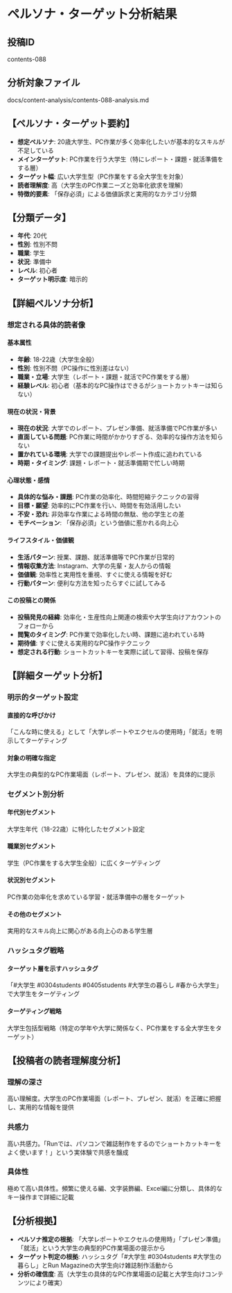 # ペルソナ・ターゲット分析結果

## 投稿ID
contents-088

## 分析対象ファイル
docs/content-analysis/contents-088-analysis.md

## 【ペルソナ・ターゲット要約】
- **想定ペルソナ**: 20歳大学生、PC作業が多く効率化したいが基本的なスキルが不足している
- **メインターゲット**: PC作業を行う大学生（特にレポート・課題・就活準備をする層）
- **ターゲット幅**: 広い大学生型（PC作業をする全大学生を対象）
- **読者理解度**: 高（大学生のPC作業ニーズと効率化欲求を理解）
- **特徴的要素**: 「保存必須」による価値訴求と実用的なカテゴリ分類

## 【分類データ】
- **年代**: 20代
- **性別**: 性別不問
- **職業**: 学生
- **状況**: 準備中
- **レベル**: 初心者
- **ターゲット明示度**: 暗示的

## 【詳細ペルソナ分析】

### 想定される具体的読者像
#### 基本属性
- **年齢**: 18-22歳（大学生全般）
- **性別**: 性別不問（PC操作に性別差はない）
- **職業・立場**: 大学生（レポート・課題・就活でPC作業をする層）
- **経験レベル**: 初心者（基本的なPC操作はできるがショートカットキーは知らない）

#### 現在の状況・背景
- **現在の状況**: 大学でのレポート、プレゼン準備、就活準備でPC作業が多い
- **直面している問題**: PC作業に時間がかかりすぎる、効率的な操作方法を知らない
- **置かれている環境**: 大学での課題提出やレポート作成に追われている
- **時期・タイミング**: 課題・レポート・就活準備期で忙しい時期

#### 心理状態・感情
- **具体的な悩み・課題**: PC作業の効率化、時間短縮テクニックの習得
- **目標・願望**: 効率的にPC作業を行い、時間を有効活用したい
- **不安・恐れ**: 非効率な作業による時間の無駄、他の学生との差
- **モチベーション**: 「保存必須」という価値に惹かれる向上心

#### ライフスタイル・価値観
- **生活パターン**: 授業、課題、就活準備等でPC作業が日常的
- **情報収集方法**: Instagram、大学の先輩・友人からの情報
- **価値観**: 効率性と実用性を重視、すぐに使える情報を好む
- **行動パターン**: 便利な方法を知ったらすぐに試してみる

#### この投稿との関係
- **投稿発見の経緯**: 効率化・生産性向上関連の検索や大学生向けアカウントのフォローから
- **閲覧のタイミング**: PC作業で効率化したい時、課題に追われている時
- **期待値**: すぐに使える実用的なPC操作テクニック
- **想定される行動**: ショートカットキーを実際に試して習得、投稿を保存

## 【詳細ターゲット分析】

### 明示的ターゲット設定
#### 直接的な呼びかけ
「こんな時に使える」として「大学レポートやエクセルの使用時」「就活」を明示してターゲティング

#### 対象の明確な指定
大学生の典型的なPC作業場面（レポート、プレゼン、就活）を具体的に提示

### セグメント別分析
#### 年代別セグメント
大学生年代（18-22歳）に特化したセグメント設定

#### 職業別セグメント
学生（PC作業をする大学生全般）に広くターゲティング

#### 状況別セグメント
PC作業の効率化を求めている学習・就活準備中の層をターゲット

#### その他のセグメント
実用的なスキル向上に関心がある向上心のある学生層

### ハッシュタグ戦略
#### ターゲット層を示すハッシュタグ
「#大学生 #0304students #0405students #大学生の暮らし #春から大学生」で大学生をターゲティング

#### ターゲティング戦略
大学生包括型戦略（特定の学年や大学に関係なく、PC作業をする全大学生をターゲット）

## 【投稿者の読者理解度分析】
### 理解の深さ
高い理解度。大学生のPC作業場面（レポート、プレゼン、就活）を正確に把握し、実用的な情報を提供

### 共感力
高い共感力。「Runでは、パソコンで雑誌制作をするのでショートカットキーをよく使います！」という実体験で共感を醸成

### 具体性
極めて高い具体性。頻繁に使える編、文字装飾編、Excel編に分類し、具体的なキー操作まで詳細に記載

## 【分析根拠】
- **ペルソナ推定の根拠**: 「大学レポートやエクセルの使用時」「プレゼン準備」「就活」という大学生の典型的PC作業場面の提示から
- **ターゲット判定の根拠**: ハッシュタグ「#大学生 #0304students #大学生の暮らし」とRun Magazineの大学生向け雑誌制作活動から
- **分析の確信度**: 高（大学生の具体的なPC作業場面の記載と大学生向けコンテンツにより確実）